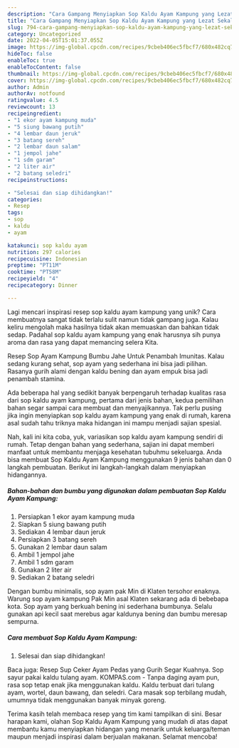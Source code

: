```yaml
---
description: "Cara Gampang Menyiapkan Sop Kaldu Ayam Kampung yang Lezat Sekali"
title: "Cara Gampang Menyiapkan Sop Kaldu Ayam Kampung yang Lezat Sekali"
slug: 794-cara-gampang-menyiapkan-sop-kaldu-ayam-kampung-yang-lezat-sekali
category: Uncategorized
date: 2022-04-05T15:01:37.055Z
image: https://img-global.cpcdn.com/recipes/9cbeb406ec5fbcf7/680x482cq70/sop-kaldu-ayam-kampung-foto-resep-utama.jpg
hideToc: false
enableToc: true
enableTocContent: false
thumbnail: https://img-global.cpcdn.com/recipes/9cbeb406ec5fbcf7/680x482cq70/sop-kaldu-ayam-kampung-foto-resep-utama.jpg
cover: https://img-global.cpcdn.com/recipes/9cbeb406ec5fbcf7/680x482cq70/sop-kaldu-ayam-kampung-foto-resep-utama.jpg
author: Admin
authorAv: notfound
ratingvalue: 4.5
reviewcount: 13
recipeingredient:
- "1 ekor ayam kampung muda"
- "5 siung bawang putih"
- "4 lembar daun jeruk"
- "3 batang sereh"
- "2 lembar daun salam"
- "1 jempol jahe"
- "1 sdm garam"
- "2 liter air"
- "2 batang seledri"
recipeinstructions:

- "Selesai dan siap dihidangkan!"
categories:
- Resep
tags:
- sop
- kaldu
- ayam

katakunci: sop kaldu ayam 
nutrition: 297 calories
recipecuisine: Indonesian
preptime: "PT11M"
cooktime: "PT58M"
recipeyield: "4"
recipecategory: Dinner

---
```





Lagi mencari inspirasi resep sop kaldu ayam kampung yang unik? Cara membuatnya sangat tidak terlalu sulit namun tidak gampang juga. Kalau keliru mengolah maka hasilnya tidak akan memuaskan dan bahkan tidak sedap. Padahal sop kaldu ayam kampung yang enak harusnya sih punya aroma dan rasa yang dapat memancing selera Kita.





Resep Sop Ayam Kampung Bumbu Jahe Untuk Penambah Imunitas. Kalau sedang kurang sehat, sop ayam yang sederhana ini bisa jadi pilihan. Rasanya gurih alami dengan kaldu bening dan ayam empuk bisa jadi penambah stamina.

Ada beberapa hal yang sedikit banyak berpengaruh terhadap kualitas rasa dari sop kaldu ayam kampung, pertama dari jenis bahan, kedua pemilihan bahan segar sampai cara membuat dan menyajikannya. Tak perlu pusing jika ingin menyiapkan sop kaldu ayam kampung yang enak di rumah, karena asal sudah tahu triknya maka hidangan ini mampu menjadi sajian spesial.






Nah, kali ini kita coba, yuk, variasikan sop kaldu ayam kampung sendiri di rumah. Tetap dengan bahan yang sederhana, sajian ini dapat memberi manfaat untuk membantu menjaga kesehatan tubuhmu sekeluarga. Anda bisa membuat Sop Kaldu Ayam Kampung menggunakan 9 jenis bahan dan 0 langkah pembuatan. Berikut ini langkah-langkah dalam menyiapkan hidangannya.

<!--inarticleads1-->

##### Bahan-bahan dan bumbu yang digunakan dalam pembuatan Sop Kaldu Ayam Kampung:

1. Persiapkan 1 ekor ayam kampung muda
1. Siapkan 5 siung bawang putih
1. Sediakan 4 lembar daun jeruk
1. Persiapkan 3 batang sereh
1. Gunakan 2 lembar daun salam
1. Ambil 1 jempol jahe
1. Ambil 1 sdm garam
1. Gunakan 2 liter air
1. Sediakan 2 batang seledri


Dengan bumbu minimalis, sop ayam pak Min di Klaten tersohor enaknya. Warung sop ayam kampung Pak Min asal Klaten sekarang ada di bebebapa kota. Sop ayam yang berkuah bening ini sederhana bumbunya. Selalu gunakan api kecil saat merebus agar kaldunya bening dan bumbu meresap sempurna. 

<!--inarticleads2-->

##### Cara membuat Sop Kaldu Ayam Kampung:


1. Selesai dan siap dihidangkan!

Baca juga: Resep Sup Ceker Ayam Pedas yang Gurih Segar Kuahnya. Sop sayur pakai kaldu tulang ayam. KOMPAS.com - Tanpa daging ayam pun, rasa sop tetap enak jika menggunakan kaldu. Kaldu terbuat dari tulang ayam, wortel, daun bawang, dan seledri. Cara masak sop terbilang mudah, umumnya tidak menggunakan banyak minyak goreng. 

Terima kasih telah membaca resep yang tim kami tampilkan di sini. Besar harapan kami, olahan Sop Kaldu Ayam Kampung yang mudah di atas dapat membantu kamu menyiapkan hidangan yang menarik untuk keluarga/teman maupun menjadi inspirasi dalam berjualan makanan. Selamat mencoba!
